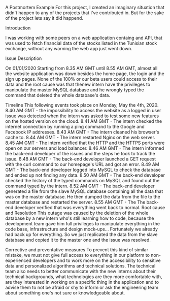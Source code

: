 A Postmortem Example
For this project, I created an imaginary situation that didn't happen to any of the projects that I've contributed in. But for the sake of the project lets say it did happend.

Introduction

I was working with some peers on a web application containg and API, that was used to fetch financial data of the stocks listed in the Tunisian stock exchange, without any warning the web app just went down.

Issue Description

On 01/01/2020 Starting from 8.35 AM GMT until 8.55 AM GMT, almost all the website application was down besides the home page, the login and the sign up pages. None of the 100% or our beta users could access to their data and the root cause was that thenew intern have the privileges to manipulate the master MySQL database and he wrongly typed the command that deleted the whole database's data.

Timeline
This following events took place on Monday, May the 4th, 2020.
8.40 AM GMT - the impossibility to access the website as a logged in user issue was detected when the intern was asked to test some new features on the hosted version on the cloud.
8.41 AM GMT - The intern checked the internet connection by running a ping command to the Google and Facebook IP addresses.
8.43 AM GMT - The intern cleaned his browser's cache to.
8.44 AM GMT - The intern restarted Nginx on the web server.
8.45 AM GMT - The intern verified that the HTTP and the HTTPS ports were open on our servers and load balancer.
8.46 AM GMT - The intern informed the back-end developer of the issues and the steps he took to track the issue.
8.48 AM GMT - The back-end developer launched a GET request with the curl command to our homepage's URL and got an error.
8.49 AM GMT - The back-end developer logged into MySQL to check the database and ended up not finding any data.
8.50 AM GMT - The back-end developer checked the history of the typed commands on MySQL and found out the command typed by the intern.
8.52 AM GMT - The back-end developer generated a file from the slave MySQL database containing all the data that was on the master database. He then dumped the data from the file to the master database and restarted the server.
8.55 AM GMT - The The back-end developer verified that was everything went back to normal.
Root cause and Resolution
This outage was caused by the deletion of the whole database by a new intern who's still learning how to code, because the development team gave him full privileges to manipulate everything in the code base, infrastructure and design mock-ups… Fortunately we already had back up for everything. So we just replicated the data from the slave database and copied it to the master one and the issue was resolved.

Corrective and preventative measures
To prevent this kind of similar mistake, we must not give full access to everything in our platform to non-experienced developers and to work more on the accessibility to sensitive data and personalized algorithms and technical solutions. The technical team also needs to better communicate with the new interns about their technical backgrounds, what technologies are they more comfortable with, are they interested in working on a specific thing in the application and to advise them to not be afraid or shy to inform or ask the engineering team about something one's not sure or knowledgeable about.
